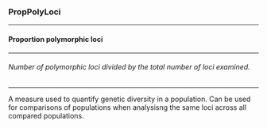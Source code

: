 ### PropPolyLoci



------
#### Proportion polymorphic loci



------
###### Number of polymorphic loci divided by the total number of loci examined.



------
A measure used to quantify genetic diversity in a population. Can be used for comparisons of populations when analysisng the same loci across all compared populations.